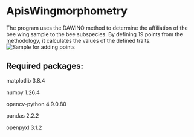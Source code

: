 # ApisWingmorphometry
The program uses the DAWINO method to determine the affiliation of the bee wing sample to the bee subspecies. By defining 19 points from the methodology, it calculates the values of the defined traits.
![Sample for adding points](https://github.com/Jojoman147/ApisWingmorphometry/blob/main/Readme_resources/Sample.png)

## Required packages:

matplotlib 3.8.4

numpy 1.26.4

opencv-python 4.9.0.80

pandas 2.2.2

openpyxl 3.1.2
